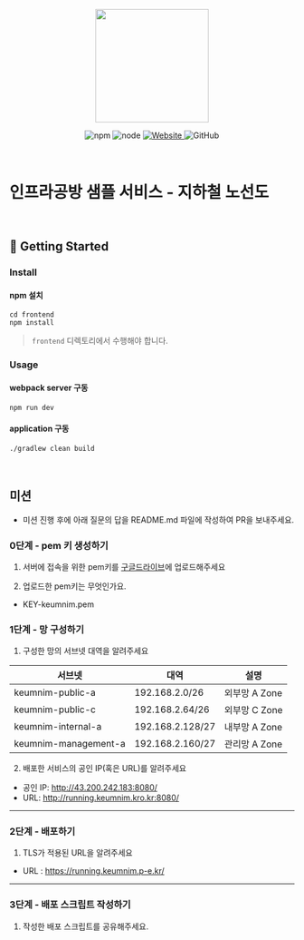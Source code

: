 <p align="center">
    <img width="200px;" src="https://raw.githubusercontent.com/woowacourse/atdd-subway-admin-frontend/master/images/main_logo.png"/>
</p>
<p align="center">
  <img alt="npm" src="https://img.shields.io/badge/npm-%3E%3D%205.5.0-blue">
  <img alt="node" src="https://img.shields.io/badge/node-%3E%3D%209.3.0-blue">
  <a href="https://edu.nextstep.camp/c/R89PYi5H" alt="nextstep atdd">
    <img alt="Website" src="https://img.shields.io/website?url=https%3A%2F%2Fedu.nextstep.camp%2Fc%2FR89PYi5H">
  </a>
  <img alt="GitHub" src="https://img.shields.io/github/license/next-step/atdd-subway-service">
</p>

<br>

# 인프라공방 샘플 서비스 - 지하철 노선도

<br>

## 🚀 Getting Started

### Install
#### npm 설치
```
cd frontend
npm install
```
> `frontend` 디렉토리에서 수행해야 합니다.

### Usage
#### webpack server 구동
```
npm run dev
```
#### application 구동
```
./gradlew clean build
```
<br>

## 미션

* 미션 진행 후에 아래 질문의 답을 README.md 파일에 작성하여 PR을 보내주세요.

### 0단계 - pem 키 생성하기

1. 서버에 접속을 위한 pem키를 [구글드라이브](https://drive.google.com/drive/folders/1dZiCUwNeH1LMglp8dyTqqsL1b2yBnzd1?usp=sharing)에 업로드해주세요

2. 업로드한 pem키는 무엇인가요.
- KEY-keumnim.pem

### 1단계 - 망 구성하기
1. 구성한 망의 서브넷 대역을 알려주세요

| 서브넷                   | 대역                |설명| 
|-----------------------|-------------------|---|
| keumnim-public-a      | 192.168.2.0/26    |외부망 A Zone|
| keumnim-public-c      | 192.168.2.64/26   |외부망 C Zone|
| keumnim-internal-a    | 192.168.2.128/27  |내부망 A Zone|
| keumnim-management-a  | 192.168.2.160/27  |관리망 A Zone|

2. 배포한 서비스의 공인 IP(혹은 URL)를 알려주세요
  - 공인 IP: http://43.200.242.183:8080/
  - URL: http://running.keumnim.kro.kr:8080/

---

### 2단계 - 배포하기
1. TLS가 적용된 URL을 알려주세요

- URL : https://running.keumnim.p-e.kr/

---

### 3단계 - 배포 스크립트 작성하기

1. 작성한 배포 스크립트를 공유해주세요.


